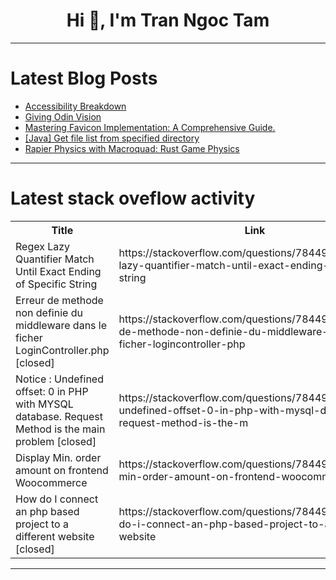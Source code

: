 <h1 align="center">Hi 👋, I'm Tran Ngoc Tam</h1>

---

# Latest Blog Posts 
<!-- BLOG-POST-LIST:START -->
- [Accessibility Breakdown](https://dev.to/devsatasurion/accessibility-breakdown-5c65)
- [Giving Odin Vision](https://dev.to/yevhenk/giving-odin-vision-1fd5)
- [Mastering Favicon Implementation: A Comprehensive Guide.](https://dev.to/be_rajeevkumar/mastering-favicon-implementation-a-comprehensive-guide-1a85)
- [[Java] Get file list from specified directory](https://dev.to/masanori_msl/java-get-file-list-from-specified-directory-55eg)
- [Rapier Physics with Macroquad: Rust Game Physics](https://dev.to/askrodney/rapier-physics-with-macroquad-rust-game-physics-77)
<!-- BLOG-POST-LIST:END -->

---

# Latest stack oveflow activity
<table>
  <tr><th>Title</th><th>Link</th></tr>
  <!-- STACKOVERFLOW:START --><tr><td>Regex Lazy Quantifier Match Until Exact Ending of Specific String</td><td>https://stackoverflow.com/questions/78449733/regex-lazy-quantifier-match-until-exact-ending-of-specific-string</td></tr><tr><td>Erreur de methode non definie du middleware dans le ficher LoginController.php [closed]</td><td>https://stackoverflow.com/questions/78449636/erreur-de-methode-non-definie-du-middleware-dans-le-ficher-logincontroller-php</td></tr><tr><td>Notice : Undefined offset: 0 in PHP with MYSQL database. Request Method is the main problem [closed]</td><td>https://stackoverflow.com/questions/78449634/notice-undefined-offset-0-in-php-with-mysql-database-request-method-is-the-m</td></tr><tr><td>Display Min. order amount on frontend Woocommerce</td><td>https://stackoverflow.com/questions/78449542/display-min-order-amount-on-frontend-woocommerce</td></tr><tr><td>How do I connect an php based project to a different website [closed]</td><td>https://stackoverflow.com/questions/78449352/how-do-i-connect-an-php-based-project-to-a-different-website</td></tr><!-- STACKOVERFLOW:END -->
</table>

---


